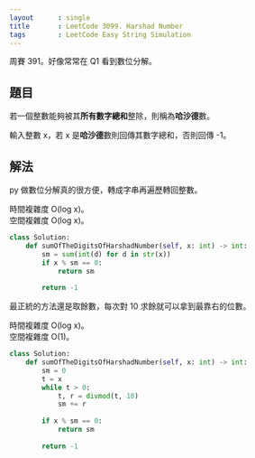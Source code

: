 ```yaml
---
layout      : single
title       : LeetCode 3099. Harshad Number
tags        : LeetCode Easy String Simulation
---
```

周賽 391。好像常常在 Q1 看到數位分解。  

## 題目

若一個整數能夠被其**所有數字總和**整除，則稱為**哈沙德**數。  

輸入整數 x，若 x 是**哈沙德**數則回傳其數字總和，否則回傳 -1。  

## 解法

py 做數位分解真的很方便，轉成字串再遍歷轉回整數。  

時間複雜度 O(log x)。  
空間複雜度 O(log x)。  

```python
class Solution:
    def sumOfTheDigitsOfHarshadNumber(self, x: int) -> int:
        sm = sum(int(d) for d in str(x))
        if x % sm == 0:
            return sm
        
        return -1
```

最正統的方法還是取餘數，每次對 10 求餘就可以拿到最靠右的位數。  

時間複雜度 O(log x)。  
空間複雜度 O(1)。  

```python
class Solution:
    def sumOfTheDigitsOfHarshadNumber(self, x: int) -> int:
        sm = 0
        t = x
        while t > 0:
            t, r = divmod(t, 10)
            sm += r
            
        if x % sm == 0:
            return sm
        
        return -1
```

